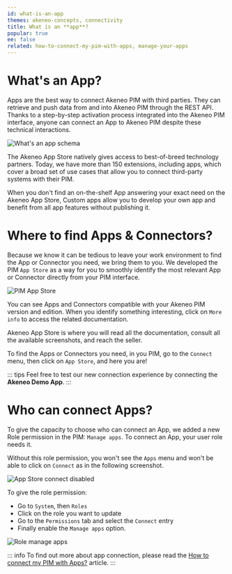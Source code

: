 ```yaml
---
id: what-is-an-app
themes: akeneo-concepts, connectivity
title: What is an **app**?
popular: true
ee: false
related: how-to-connect-my-pim-with-apps, manage-your-apps
---
```


# What's an App? 
Apps are the best way to connect Akeneo PIM with third parties. They can retrieve and push data from and into Akeneo PIM through the REST API. Thanks to a step-by-step activation process integrated into the Akeneo PIM interface, anyone can connect an App to Akeneo PIM despite these technical interactions.

![What's an app schema](../img/whats-an-app.png)

The Akeneo App Store natively gives access to best-of-breed technology partners. Today, we have more than 150 extensions, including apps, which cover a broad set of use cases that allow you to connect third-party systems with their PIM. 

When you don't find an on-the-shelf App answering your exact need on the Akeneo App Store, Custom apps allow you to develop your own app and benefit from all app features without publishing it. 

# Where to find Apps & Connectors?
Because we know it can be tedious to leave your work environment to find the App or Connector you need, we bring them to you. We developed the PIM `App Store` as a way for you to smoothly identify the most relevant App or Connector directly from your PIM interface.

![PIM App Store](../img/pim-marketplace-with-apps.gif)

You can see Apps and Connectors compatible with your Akeneo PIM version and edition. When you identify something interesting, click on `More info` to access the related documentation.

Akeneo App Store is where you will read all the documentation, consult all the available screenshots, and reach the seller.

To find the Apps or Connectors you need, in you PIM, go to the `Connect` menu, then click on `App Store`, and here you are!

::: tips
Feel free to test our new connection experience by connecting the **Akeneo Demo App**. 
:::


# Who can connect Apps?

To give the capacity to choose who can connect an App, we added a new Role permission in the PIM: `Manage apps`. 
To connect an App, your user role needs it.

Without this role permission, you won't see the `Apps` menu and won't be able to click on `Connect` as in the following screenshot.

<img class="img-responsive in-article" alt="App Store connect disabled" src="../img/marketplace-connect-disabled.png" style="max-width: 500px;">

To give the role permission: 

- Go to `System`, then `Roles`
- Click on the role you want to update
- Go to the `Permissions` tab and select the `Connect` entry
- Finally enable the `Manage apps` option.

![Role manage apps](../img/role-manage-apps.png)

::: info
To find out more about app connection, please read the [How to connect my PIM with Apps?](how-to-connect-my-pim-with-apps.html) article. 
:::
